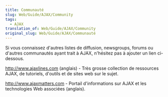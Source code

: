 ```yaml
---
title: Communauté
slug: Web/Guide/AJAX/Community
tags:
  - AJAX
translation_of: Web/Guide/AJAX/Community
original_slug: Web/Guide/AJAX/Communauté
---
```

Si vous connaissez d'autres listes de diffusion, newsgroups, forums ou d'autres communautés ayant trait à AJAX, n'hésitez pas à ajouter un lien ci-dessous.

<http://www.ajaxlines.com> (anglais) - Très grosse collection de ressources AJAX, de tutoriels, d'outils et de sites web sur le sujet.

<http://www.ajaxmatters.com> - Portail d'informations sur AJAX et les technologies Web associées (anglais).
